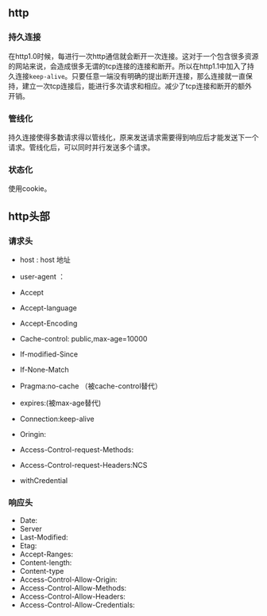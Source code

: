 

## http

### 持久连接
在http1.0时候，每进行一次http通信就会断开一次连接。这对于一个包含很多资源的网站来说，会造成很多无谓的tcp连接的连接和断开。所以在http1.1中加入了持久连接`keep-alive`。只要任意一端没有明确的提出断开连接，那么连接就一直保持，建立一次tcp连接后，能进行多次请求和相应。减少了tcp连接和断开的额外开销。

### 管线化
持久连接使得多数请求得以管线化，原来发送请求需要得到响应后才能发送下一个请求。管线化后，可以同时并行发送多个请求。


### 状态化
使用cookie。


## http头部

### 请求头
- host : host 地址
- user-agent ： 
- Accept
- Accept-language
- Accept-Encoding
- Cache-control: public,max-age=10000
- If-modified-Since
- If-None-Match
- Pragma:no-cache （被cache-control替代）
- expires:(被max-age替代)
- Connection:keep-alive

- Oringin:
- Access-Control-request-Methods:
- Access-Control-request-Headers:NCS
- withCredential



### 响应头
- Date:
- Server
- Last-Modified:
- Etag:
- Accept-Ranges:
- Content-length:
- Content-type
- Access-Control-Allow-Origin:
- Access-Control-Allow-Methods:
- Access-Control-Allow-Headers:
- Access-Control-Allow-Credentials:
